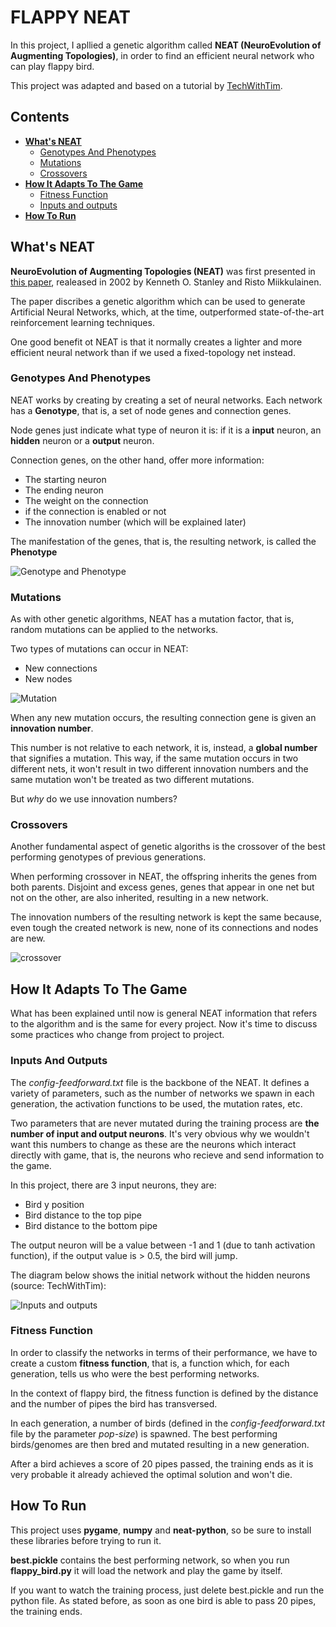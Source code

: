 # FLAPPY NEAT
In this project, I apllied a genetic algorithm called **NEAT (NeuroEvolution of Augmenting Topologies)**, in order to find an efficient neural network who can play flappy bird.

This project was adapted and based on a tutorial by [TechWithTim](https://techwithtim.net).

## Contents
 - **[What's NEAT](#whats-neat)**
    - [Genotypes And Phenotypes](#genotypes-and-phenotypes)
    - [Mutations](#mutations)
    - [Crossovers](#crossovers)
 - **[How It Adapts To The Game](#how-it-adapts-to-the-game)**
    - [Fitness Function](#fitness-function)
    - [Inputs and outputs](#inputs-and-outputs)
 - **[How To Run](#how-to-run)**
 
 ## What's NEAT
**NeuroEvolution of Augmenting Topologies (NEAT)** was first presented in [this paper](http://nn.cs.utexas.edu/downloads/papers/stanley.cec02.pdf), realeased in 2002 by Kenneth O. Stanley and Risto Miikkulainen.
 
 The paper discribes a genetic algorithm which can be used to generate Artificial Neural Networks, which, at the time, outperformed state-of-the-art reinforcement learning techniques.
 
 One good benefit ot NEAT is that it normally creates a lighter and more efficient neural network than if we used a fixed-topology net instead.

### Genotypes And Phenotypes
NEAT works by creating by creating a set of neural networks. Each network has a **Genotype**, that is, a set of node genes and connection genes.

Node genes just indicate what type of neuron it is: if it is a **input** neuron, an **hidden** neuron or a **output** neuron.

Connection genes, on the other hand, offer more information:
 - The starting neuron
 - The ending neuron
 - The weight on the connection
 - if the connection is enabled or not
 - The innovation number (which will be explained later)

The manifestation of the genes, that is, the resulting network, is called the **Phenotype**

![Genotype and Phenotype](Readme_imgs/genotype_and_phenotype.png)

### Mutations
As with other genetic algorithms, NEAT has a mutation factor, that is, random mutations can be applied to the networks.

Two types of mutations can occur in NEAT:
 - New connections
 - New nodes

![Mutation](Readme_imgs/mutation.jpg) 

When any new mutation occurs, the resulting connection gene is given an **innovation number**. 

This number is not relative to each network, it is, instead, a **global number** that signifies a mutation. This way, if the same mutation occurs in two different nets, it won't result in two different innovation numbers and the same mutation won't be treated as two different mutations.

But *why* do we use innovation numbers?

### Crossovers

Another fundamental aspect of genetic algoriths is the crossover of the best performing genotypes of previous generations. 

When performing crossover in NEAT, the offspring inherits the genes from both parents. Disjoint and excess genes, genes that appear in one net but not on the other, are also inherited, resulting in a new network. 

The innovation numbers of the resulting network is kept the same because, even tough the created network is new, none of its connections and nodes are new.


![crossover](Readme_imgs/crossover.png)

## How It Adapts To The Game
What has been explained until now is general NEAT information that refers to the algorithm and is the same for every project. Now it's time to discuss some practices who change from project to project. 
### Inputs And Outputs
The *config-feedforward.txt* file is the backbone of the NEAT. It defines a variety of parameters, such as the number of networks we spawn in each generation, the activation functions to be used, the mutation rates, etc.

Two parameters that are never mutated during the training process are **the number of input and output neurons**. It's very obvious why we wouldn't want this numbers to change as  these are the neurons which interact directly with game, that is, the neurons who recieve and send information to the game.

In this project, there are 3 input neurons, they are:
 - Bird y position
 - Bird distance to the top pipe
 - Bird distance to the bottom pipe 
 
The output neuron will be a value between -1 and 1 (due to tanh activation function), if the output value is > 0.5, the bird will jump.

The diagram below shows the initial network without the hidden neurons (source: TechWithTim): 

![Inputs and outputs](Readme_imgs/inputs_outputs.jpg)

### Fitness Function
 In order to classify the networks in terms of their performance, we have to create a custom **fitness function**, that is, a function which, for each generation, tells us who were the best performing networks.
 
In the context of flappy bird, the fitness function is defined by the distance and the number of pipes the bird has transversed.
 
In each generation, a number of birds (defined in the *config-feedforward.txt* file by the parameter *pop-size*) is spawned. The best performing birds/genomes are then bred and mutated resulting in a new generation.

After a bird achieves a score of 20 pipes passed, the training ends as it is very probable it already achieved the optimal solution and won't die.


## How To Run

This project uses **pygame**, **numpy** and **neat-python**, so be sure to install these libraries before trying to run it.

**best.pickle** contains the best performing network, so when you run **flappy_bird.py** it will load the network and play the game by itself. 

If you want to watch the training process, just delete best.pickle and run the python file. As stated before, as soon as one bird is able to pass 20 pipes, the training ends.







 